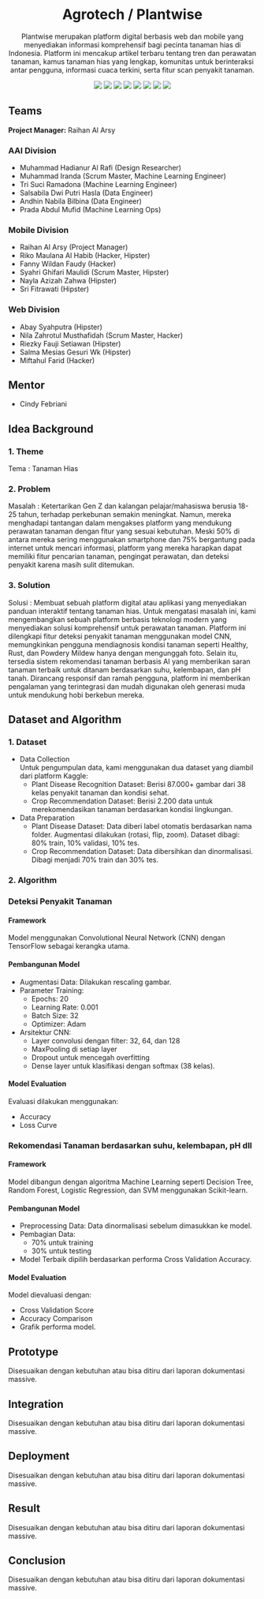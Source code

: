 <h1 align="center">  Agrotech / Plantwise </h1>

<p align="center"> 
Plantwise merupakan platform digital berbasis web dan mobile  yang menyediakan informasi komprehensif bagi pecinta tanaman hias di Indonesia. Platform ini mencakup artikel terbaru tentang tren dan perawatan tanaman, kamus tanaman hias yang lengkap, komunitas untuk berinteraksi antar pengguna, informasi cuaca terkini, serta fitur scan penyakit tanaman. 
</p>

<div align="center">
    <!-- Your badges here -->
    <img src="https://img.shields.io/badge/python-3670A0?style=for-the-badge&logo=python&logoColor=ffdd54">
    <img src="https://img.shields.io/badge/jupyter-%23FA0F00.svg?style=for-the-badge&logo=jupyter&logoColor=white">
    <img src="https://img.shields.io/badge/flask-%23000.svg?style=for-the-badge&logo=flask&logoColor=white">
    <img src="https://img.shields.io/badge/TensorFlow-%23FF6F00.svg?style=for-the-badge&logo=TensorFlow&logoColor=white">
    <img src="https://img.shields.io/badge/scikit--learn-%23F7931E.svg?style=for-the-badge&logo=scikit-learn&logoColor=white">
    <img src="https://img.shields.io/badge/pandas-%23150458.svg?style=for-the-badge&logo=pandas&logoColor=white">
    <img src="https://img.shields.io/badge/numpy-%23013243.svg?style=for-the-badge&logo=numpy&logoColor=white">
    <img src="https://img.shields.io/badge/AI%20Model-CNN-blue?style=for-the-badge">
    
</div>

## Teams
  <span><strong>Project Manager:</strong> Raihan Al Arsy</span>

 <h3>AAI Division</h3>

- Muhammad Hadianur Al Rafi (Design Researcher)
- Muhammad Iranda (Scrum Master, Machine Learning Engineer)
- Tri Suci Ramadona (Machine Learning Engineer)
- Salsabila Dwi Putri Hasla (Data Engineer)
- Andhin Nabila Bilbina (Data Engineer)
- Prada Abdul Mufid (Machine Learning Ops)

<h3>Mobile Division</h3>

- Raihan Al Arsy (Project Manager)
- Riko Maulana Al Habib (Hacker, Hipster)
- Fanny Wildan Faudy (Hacker)
- Syahri Ghifari Maulidi (Scrum Master, Hipster)
- Nayla Azizah Zahwa (Hipster)
- Sri Fitrawati (Hipster)

<h3>Web Division</h3>

- Abay Syahputra (Hipster)
- Nila Zahrotul Musthafidah (Scrum Master, Hacker)
- Riezky Fauji Setiawan (Hipster)
- Salma Mesias Gesuri Wk (Hipster)
- Miftahul Farid (Hacker)

## Mentor

- Cindy Febriani

## Idea Background

### 1. Theme
Tema : Tanaman Hias

### 2. Problem
Masalah : Ketertarikan Gen Z dan kalangan pelajar/mahasiswa berusia 18-25 tahun, terhadap perkebunan semakin meningkat. Namun, mereka menghadapi tantangan dalam mengakses platform yang mendukung perawatan tanaman dengan fitur yang sesuai kebutuhan. Meski 50% di antara mereka sering menggunakan smartphone dan 75% bergantung pada internet untuk mencari informasi, platform yang mereka harapkan dapat  memiliki fitur pencarian tanaman, pengingat perawatan, dan deteksi penyakit karena masih sulit ditemukan. 

### 3. Solution
Solusi : Membuat sebuah platform digital atau aplikasi yang menyediakan panduan interaktif tentang tanaman hias. Untuk mengatasi masalah ini, kami mengembangkan sebuah platform berbasis teknologi modern yang menyediakan solusi komprehensif untuk perawatan tanaman. Platform ini dilengkapi fitur deteksi penyakit tanaman menggunakan model CNN, memungkinkan pengguna mendiagnosis kondisi tanaman seperti Healthy, Rust, dan Powdery Mildew hanya dengan mengunggah foto. Selain itu, tersedia sistem rekomendasi tanaman berbasis AI yang memberikan saran tanaman terbaik untuk ditanam berdasarkan suhu, kelembapan, dan pH tanah. Dirancang responsif dan ramah pengguna, platform ini memberikan pengalaman yang terintegrasi dan mudah digunakan oleh generasi muda untuk mendukung hobi berkebun mereka.
## Dataset and Algorithm

### 1. Dataset
- Data Collection <br />
Untuk pengumpulan data, kami menggunakan dua dataset yang diambil dari platform Kaggle:
  - Plant Disease Recognition Dataset: Berisi 87.000+ gambar dari 38 kelas penyakit tanaman dan kondisi sehat. 
  -  Crop Recommendation Dataset: Berisi 2.200 data untuk merekomendasikan tanaman berdasarkan kondisi lingkungan.
-  Data Preparation <br />
   - Plant Disease Dataset:
Data diberi label otomatis berdasarkan nama folder.
Augmentasi dilakukan (rotasi, flip, zoom).
Dataset dibagi: 80% train, 10% validasi, 10% tes. 
   - Crop Recommendation Dataset:
Data dibersihkan dan dinormalisasi.
Dibagi menjadi 70% train dan 30% tes.

### 2. Algorithm

### Deteksi Penyakit Tanaman

#### Framework
Model menggunakan Convolutional Neural Network (CNN) dengan TensorFlow sebagai kerangka utama.

#### Pembangunan Model
- Augmentasi Data: Dilakukan rescaling gambar.
- Parameter Training:
  - Epochs: 20
  - Learning Rate: 0.001
  - Batch Size: 32
  - Optimizer: Adam
- Arsitektur CNN:
  - Layer convolusi dengan filter: 32, 64, dan 128
  - MaxPooling di setiap layer
  - Dropout untuk mencegah overfitting
  - Dense layer untuk klasifikasi dengan softmax (38 kelas).

#### Model Evaluation
Evaluasi dilakukan menggunakan:
- Accuracy
- Loss Curve

### Rekomendasi Tanaman berdasarkan suhu, kelembapan, pH dll

#### Framework
Model dibangun dengan algoritma Machine Learning seperti Decision Tree, Random Forest, Logistic Regression, dan SVM menggunakan Scikit-learn.

#### Pembangunan Model
- Preprocessing Data: Data dinormalisasi sebelum dimasukkan ke model.
- Pembagian Data:
  - 70% untuk training
  - 30% untuk testing
- Model Terbaik dipilih berdasarkan performa Cross Validation Accuracy.

#### Model Evaluation
Model dievaluasi dengan:
- Cross Validation Score
- Accuracy Comparison
- Grafik performa model.


## Prototype
Disesuaikan dengan kebutuhan atau bisa ditiru dari laporan dokumentasi massive.

## Integration
Disesuaikan dengan kebutuhan atau bisa ditiru dari laporan dokumentasi massive.

## Deployment
Disesuaikan dengan kebutuhan atau bisa ditiru dari laporan dokumentasi massive.

## Result
Disesuaikan dengan kebutuhan atau bisa ditiru dari laporan dokumentasi massive.

## Conclusion
Disesuaikan dengan kebutuhan atau bisa ditiru dari laporan dokumentasi massive.